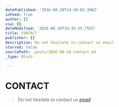 ```yaml
---
datePublished: '2016-08-28T14:39:02.306Z'
inFeed: true
author: []
via: {}
dateModified: '2016-08-28T14:35:15.755Z'
title: CONTACT
publisher: {}
description: Do not hesitate to contact us email
starred: false
sourcePath: _posts/2016-08-28-contact.md
_type: Blurb

---
```

# CONTACT

> Do not hesitate to contact us _[email][0]_



[0]: http://mailto:vadc@me.com/